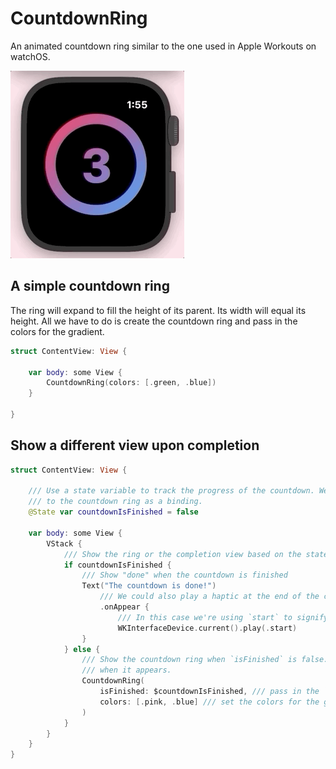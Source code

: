 # CountdownRing

An animated countdown ring similar to the one used in Apple Workouts on watchOS.

![](demo.gif)

## A simple countdown ring
The ring will expand to fill the height of its parent. Its width will equal its height. All we have to do is create the countdown ring and pass in the colors for the gradient.

```swift
struct ContentView: View {
    
	var body: some View {
		CountdownRing(colors: [.green, .blue])
	}

}
```

## Show a different view upon completion

```swift
struct ContentView: View {
    
	/// Use a state variable to track the progress of the countdown. We'll pass this 
	/// to the countdown ring as a binding.
	@State var countdownIsFinished = false
	
	var body: some View {
		VStack {
			/// Show the ring or the completion view based on the state of the `isFinished` variable
			if countdownIsFinished {
				/// Show "done" when the countdown is finished
				Text("The countdown is done!")
					/// We could also play a haptic at the end of the countdown.
					.onAppear {
						/// In this case we're using `start` to signify the start of the workout.
						WKInterfaceDevice.current().play(.start)
				}
			} else {
				/// Show the countdown ring when `isFinished` is false. It will animate automatically 
				/// when it appears.
				CountdownRing(
					isFinished: $countdownIsFinished, /// pass in the `isFinished` binding
					colors: [.pink, .blue] /// set the colors for the gradient
				)
			}
		}
	}
}
```

